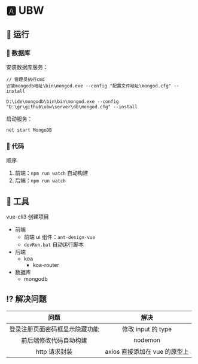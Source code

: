 # :a: UBW

## :running: 运行

### :blue_book: 数据库

安装数据库服务：

```
// 管理员执行cmd
安装mongodb地址\bin\mongod.exe --config "配置文件地址\mongod.cfg" --install

D:\ide\mongodb\bin\bin\mongod.exe --config "D:\gr\github\ubw\server\db\mongod.cfg" --install

```

启动服务：

```
net start MongoDB
```

### :open_file_folder: 代码

顺序

1. 前端：`npm run watch` 自动构建
2. 后端：`npm run watch`

## :fork_and_knife: 工具

vue-cli3 创建项目

- 前端
  - 前端 ui 组件：`ant-design-vue`
  - `devRun.bat` 自动运行脚本
- 后端
  - koa
    - koa-router
- 数据库
  - mongodb

## :interrobang: 解决问题

|              问题              |             解决              |
| :----------------------------: | :---------------------------: |
| 登录注册页面密码框显示隐藏功能 |      修改 input 的 type       |
|     前后端修改代码自动构建     |            nodemon            |
|         http 请求封装          | axios 直接添加在 vue 的原型上 |
